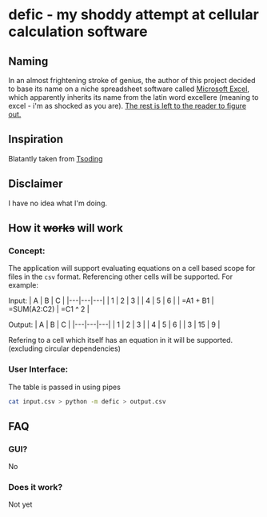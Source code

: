 # defic - my shoddy attempt at cellular calculation software
## Naming
In an almost frightening stroke of genius, the author of this project decided to base its name on a niche spreadsheet software called [Microsoft Excel](https://www.libreoffice.org/discover/calc/), which apparently inherits its name from the latin word excellere (meaning to excel - i'm as shocked as you are). [The rest is left to the reader to figure out.](https://ancientlanguages.org/latin/dictionary/deficio-deficere-defeci-defectum)
## Inspiration
Blatantly taken from [Tsoding](https://www.youtube.com/watch?v=HCAgvKQDJng&t=3163s&pp=ygUNdHNvZGluZyBleGNlbA%3D%3D)

## Disclaimer
I have no idea what I'm doing.

## How it ~~works~~ will work
### Concept:
The application will support evaluating equations on a cell based scope for files in the `csv` format. Referencing other cells will be supported. For example:

Input:
| A | B | C |
|---|---|---|
| 1 | 2 | 3 |
| 4 | 5 | 6 |
| =A1 + B1  | =SUM(A2:C2) | =C1 ^ 2  |

Output:
| A | B | C |
|---|---|---|
| 1 | 2 | 3 |
| 4 | 5 | 6 |
| 3 | 15 | 9 |

Refering to a cell which itself has an equation in it will be supported. (excluding circular dependencies)

### User Interface:
The table is passed in using pipes
```bash
cat input.csv > python -m defic > output.csv
```

## FAQ
### GUI?
No
### Does it work?
Not yet